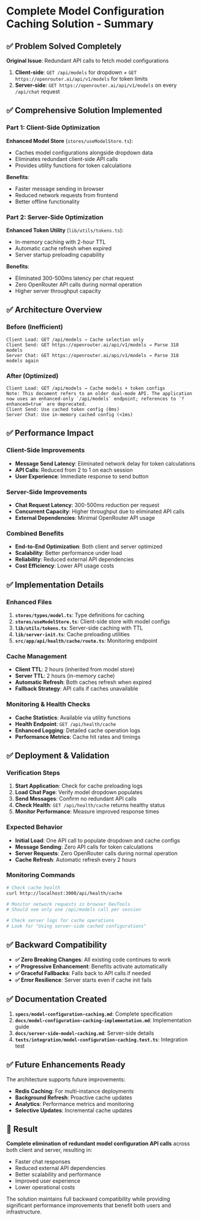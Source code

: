 # Complete Model Configuration Caching Solution - Summary

## ✅ Problem Solved Completely

**Original Issue**: Redundant API calls to fetch model configurations

1. **Client-side**: `GET /api/models` for dropdown + `GET https://openrouter.ai/api/v1/models` for token limits
2. **Server-side**: `GET https://openrouter.ai/api/v1/models` on every `/api/chat` request

## ✅ Comprehensive Solution Implemented

### Part 1: Client-Side Optimization

**Enhanced Model Store** (`stores/useModelStore.ts`):

- Caches model configurations alongside dropdown data
- Eliminates redundant client-side API calls
- Provides utility functions for token calculations

**Benefits**:

- Faster message sending in browser
- Reduced network requests from frontend
- Better offline functionality

### Part 2: Server-Side Optimization

**Enhanced Token Utility** (`lib/utils/tokens.ts`):

- In-memory caching with 2-hour TTL
- Automatic cache refresh when expired
- Server startup preloading capability

**Benefits**:

- Eliminated 300-500ms latency per chat request
- Zero OpenRouter API calls during normal operation
- Higher server throughput capacity

## ✅ Architecture Overview

### Before (Inefficient)

```
Client Load: GET /api/models → Cache selection only
Client Send: GET https://openrouter.ai/api/v1/models → Parse 318 models
Server Chat: GET https://openrouter.ai/api/v1/models → Parse 318 models again
```

### After (Optimized)

```
Client Load: GET /api/models → Cache models + token configs
Note: This document refers to an older dual-mode API. The application now uses an enhanced-only `/api/models` endpoint; references to `?enhanced=true` are deprecated.
Client Send: Use cached token config (0ms)
Server Chat: Use in-memory cached config (<1ms)
```

## ✅ Performance Impact

### Client-Side Improvements

- **Message Send Latency**: Eliminated network delay for token calculations
- **API Calls**: Reduced from 2 to 1 on each session
- **User Experience**: Immediate response to send button

### Server-Side Improvements

- **Chat Request Latency**: 300-500ms reduction per request
- **Concurrent Capacity**: Higher throughput due to eliminated API calls
- **External Dependencies**: Minimal OpenRouter API usage

### Combined Benefits

- **End-to-End Optimization**: Both client and server optimized
- **Scalability**: Better performance under load
- **Reliability**: Reduced external API dependencies
- **Cost Efficiency**: Lower API usage costs

## ✅ Implementation Details

### Enhanced Files

1. **`stores/types/model.ts`**: Type definitions for caching
2. **`stores/useModelStore.ts`**: Client-side store with model configs
3. **`lib/utils/tokens.ts`**: Server-side caching with TTL
4. **`lib/server-init.ts`**: Cache preloading utilities
5. **`src/app/api/health/cache/route.ts`**: Monitoring endpoint

### Cache Management

- **Client TTL**: 2 hours (inherited from model store)
- **Server TTL**: 2 hours (in-memory cache)
- **Automatic Refresh**: Both caches refresh when expired
- **Fallback Strategy**: API calls if caches unavailable

### Monitoring & Health Checks

- **Cache Statistics**: Available via utility functions
- **Health Endpoint**: `GET /api/health/cache`
- **Enhanced Logging**: Detailed cache operation logs
- **Performance Metrics**: Cache hit rates and timings

## ✅ Deployment & Validation

### Verification Steps

1. **Start Application**: Check for cache preloading logs
2. **Load Chat Page**: Verify model dropdown populates
3. **Send Messages**: Confirm no redundant API calls
4. **Check Health**: `GET /api/health/cache` returns healthy status
5. **Monitor Performance**: Measure improved response times

### Expected Behavior

- **Initial Load**: One API call to populate dropdown and cache configs
- **Message Sending**: Zero API calls for token calculations
- **Server Requests**: Zero OpenRouter calls during normal operation
- **Cache Refresh**: Automatic refresh every 2 hours

### Monitoring Commands

```bash
# Check cache health
curl http://localhost:3000/api/health/cache

# Monitor network requests in browser DevTools
# Should see only one /api/models call per session

# Check server logs for cache operations
# Look for "Using server-side cached configurations"
```

## ✅ Backward Compatibility

- **✅ Zero Breaking Changes**: All existing code continues to work
- **✅ Progressive Enhancement**: Benefits activate automatically
- **✅ Graceful Fallbacks**: Falls back to API calls if needed
- **✅ Error Resilience**: Server starts even if cache init fails

## ✅ Documentation Created

1. **`specs/model-configuration-caching.md`**: Complete specification
2. **`docs/model-configuration-caching-implementation.md`**: Implementation guide
3. **`docs/server-side-model-caching.md`**: Server-side details
4. **`tests/integration/model-configuration-caching.test.ts`**: Integration test

## ✅ Future Enhancements Ready

The architecture supports future improvements:

- **Redis Caching**: For multi-instance deployments
- **Background Refresh**: Proactive cache updates
- **Analytics**: Performance metrics and monitoring
- **Selective Updates**: Incremental cache updates

## 🎯 Result

**Complete elimination of redundant model configuration API calls** across both client and server, resulting in:

- Faster chat responses
- Reduced external API dependencies
- Better scalability and performance
- Improved user experience
- Lower operational costs

The solution maintains full backward compatibility while providing significant performance improvements that benefit both users and infrastructure.
